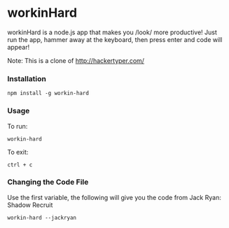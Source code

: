 workinHard
==========

workinHard is a node.js app that makes you /look/ more productive!
Just run the app, hammer away at the keyboard, then press enter and code will appear!

Note: This is a clone of http://hackertyper.com/

### Installation
```
npm install -g workin-hard
```

### Usage
To run:
```
workin-hard
```

To exit:
```
ctrl + c
```

### Changing the Code File
Use the first variable, the following will give you the code from Jack Ryan: Shadow Recruit
```
workin-hard --jackryan
```

